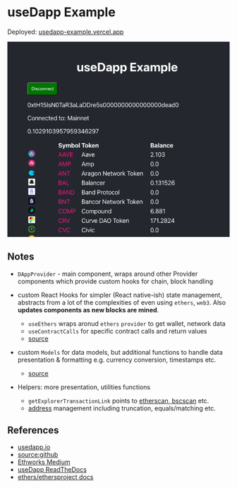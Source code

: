 # useDapp Example

Deployed: [usedapp-example.vercel.app](https://usedapp-example.vercel.app/)

![Screenshot](./usedapp-example.png)

## Notes

* `DAppProvider` - main component, wraps around other Provider components which provide custom hooks for chain, block handling

* custom React Hooks for simpler (React native-ish) state management, abstracts from a lot of the complexities of even using `ethers`, `web3`. Also **updates components as new blocks are mined**.
    * `useEthers` wraps aronud `ethers` `provider` to get wallet, network data
    * `useContractCalls` for specific contract calls and return values
    * [source](https://github.com/EthWorks/useDApp/tree/master/packages/core/src/hooks)

* custom `Models` for data models, but additional functions to handle data presentation & formatting e.g. currency conversion, timestamps etc.
    * [source](https://github.com/EthWorks/useDApp/tree/master/packages/core/src/model)

* Helpers: more presentation, utilities functions
    * `getExplorerTransactionLink` points to [etherscan, bscscan](https://github.com/EthWorks/useDApp/blob/59592f354785780e7dc4ec648595022c05ba24c5/packages/core/src/helpers/chain.ts) etc.
    * [address](https://github.com/EthWorks/useDApp/blob/59592f354785780e7dc4ec648595022c05ba24c5/packages/core/src/helpers/address.ts) management including truncation, equals/matching etc.

## References

* [usedapp.io](https://usedapp.io/)
* [source:github](https://github.com/EthWorks/useDApp/)
* [Ethworks Medium](https://medium.com/ethworks/introducing-usedapp-framework-for-rapid-dapp-development-4959361f242a)
* [useDapp ReadTheDocs](https://usedapp.readthedocs.io/)
* [ethers/ethersproject docs](https://docs.ethers.io/)
